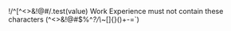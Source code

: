 !/^[^<>&!@#$%^*?/\\*~\[\]{}\(\)=+\-`]*$/.test(value)
Work Experience must not contain these characters (^<>&!@#$%^*?/\\*~[]{}()+-=`)